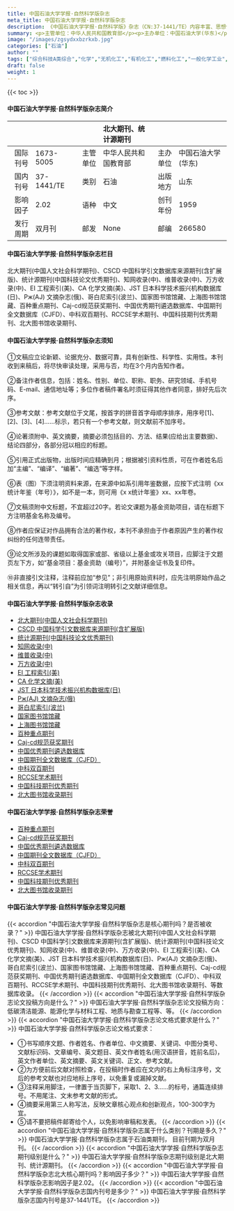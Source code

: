 ```yaml
---
title: 中国石油大学学报·自然科学版杂志
meta_title: 中国石油大学学报·自然科学版杂志
description: 《中国石油大学学报·自然科学版》杂志（CN:37-1441/TE）内容丰富、思想健康，1959年创刊，目前以双月刊形式发行，刊物对外积极扩大宣传，致力于提高杂志质量与影响。作为一本以石油工业学科为特色的自然科学综合性学术期刊，它主要发表石油科技工作者的学术研究成果，同时也涵盖其他自然科学领域的研究。 《中国石油大学学报·自然科学版》注重学术研究的创新性和科学性，设有“地质与勘查工程”、“地质能源开采工程”、“能源装备与控制工程”、“能源化学与材料工程”等栏目，欢迎具有创新性的稿件投稿。杂志的稿件处理采用严格的同行评审制度，确保发表的文章具有高质量和学术价值。杂志不仅是中国石油大学展示科研实力的重要窗口，也是国内外石油科技工作者交流学术成果的重要平台。它对促进石油科技进步、培养石油科技人才、推动石油产业发展起到了积极作用。
summary: <p>主管单位：中华人民共和国教育部</p><p>主办单位：中国石油大学(华东)</p><p>发行级别：北大期刊、统计源期刊</p><p>发行周期：双月刊</p>
image: "/images/zgsydxxbzrkxb.jpg"
categories: ["石油"]
author: ""
tags: ["综合科技A类综合","化学","无机化工","有机化工","燃料化工","一般化学工业","石油天然气工业","材料科学","矿业工程","金属学及金属工艺","冶金工业","轻工业手工业","一般服务业","安全科学与灾害防治","环境科学与资源利用",]
draft: false
weight: 1
---
```


{{< toc >}}

#### 中国石油大学学报·自然科学版杂志简介
|               |                               |               | 北大期刊、统计源期刊        |               |                           |
| ------------: | :---------------------------- | ------------: | :---------------------------- | ------------: | :------------------------ |
| 国际刊号      | 1673-5005   | 主管单位      | 中华人民共和国教育部     | 主办单位      | 中国石油大学(华东)     |
| 国内刊号      | 37-1441/TE        | 类别          | 石油       | 出版地方      | 山东           |
| 影响因子      | 2.02        | 语种          | 中文             | 创刊年份      | 1959    |
| 发行周期      | 双月刊    | 邮发          | None              | 邮编          | 266580      |

#### 中国石油大学学报·自然科学版杂志栏目
<span>北大期刊(中国人文社会科学期刊)</span>、<span>CSCD 中国科学引文数据库来源期刊(含扩展版)</span>、<span>统计源期刊(中国科技论文优秀期刊)</span>、<span>知网收录(中)</span>、<span>维普收录(中)</span>、<span>万方收录(中)</span>、<span>EI 工程索引(美)</span>、<span>CA 化学文摘(美)</span>、<span>JST 日本科学技术振兴机构数据库(日)</span>、<span>Pж(AJ) 文摘杂志(俄)</span>、<span>哥白尼索引(波兰)</span>、<span>国家图书馆馆藏</span>、<span>上海图书馆馆藏</span>、<span>百种重点期刊</span>、<span>Caj-cd规范获奖期刊</span>、<span>中国优秀期刊遴选数据库</span>、<span>中国期刊全文数据库（CJFD）</span>、<span>中科双百期刊</span>、<span>RCCSE学术期刊</span>、<span>中国科技期刊优秀期刊</span>、<span>北大图书馆收录期刊</span>、

#### 中国石油大学学报·自然科学版杂志须知
<p><p>
	①文稿应立论新颖、论据充分、数据可靠，具有创新性、科学性、实用性。本刊收到来稿后，将尽快审读处理，采用与否，均在3个月内告知作者。
</p><p>
	②备注作者信息，包括：姓名、性别、单位、职称、职务、研究领域、手机号码、E-mail、通信地址等；多位作者稿件署名时须征得其他作者同意，排好先后次序。
</p><p>
	③参考文献：参考文献位于文尾，按首字的拼音首字母顺序排序，用序号[1]、[2]、[3]、[4]……标示，若只有一个参考文献，则文献前不加序号。
</p><p>
	④论著须附中、英文摘要，摘要必须包括目的、方法、结果(应给出主要数据)、结论四部分，各部分冠以相应的标题。
</p><p>
	⑤引用正式出版物，出版时间应精确到月；根据被引资料性质，可在作者姓名后加“主编”、“编译”、“编著”、“编选”等字样。
</p><p>
	⑥表（图）下须注明资料来源，在来源中如系引用年鉴数据，应按下式注明《xx统计年鉴（年号）》，如不是一本，则可用《x x统计年鉴》xx、xx年卷。
</p><p>
	⑦文稿须附中文标题，不宜超过20字。若论文课题为基金资助项目，请在标题下方注明基金名称及编号。
</p><p>
	⑧作者应保证对作品拥有合法的著作权，本刊不承担由于作者原因产生的著作权纠纷的任何连带责任。
</p><p>
	⑨论文所涉及的课题如取得国家或部、省级以上基金或攻关项目，应脚注于文题页左下方，如“基金项目：基金资助（编号）”，并附基金证书及复印件。
</p><p>
	⑩非直接引文注释，注释前应加“参见”；非引用原始资料时，应先注明原始作品之相关信息，再以“转引自”为引领词注明转引之文献详细信息。
</p></p>


#### 中国石油大学学报·自然科学版杂志收录
<ul>
    <li class="inline-block">
        <a class="bg-theme-light hover:bg-primary dark:bg-darkmode-theme-light dark:hover:bg-darkmode-primary dark:hover:text-dark m-1 block rounded px-3 py-1 hover:text-white" href="#中国石油大学学报·自然科学版杂志收录">
        北大期刊(中国人文社会科学期刊)
        </a>
    </li>
    <li class="inline-block">
        <a class="bg-theme-light hover:bg-primary dark:bg-darkmode-theme-light dark:hover:bg-darkmode-primary dark:hover:text-dark m-1 block rounded px-3 py-1 hover:text-white" href="#中国石油大学学报·自然科学版杂志收录">
        CSCD 中国科学引文数据库来源期刊(含扩展版)
        </a>
    </li>
    <li class="inline-block">
        <a class="bg-theme-light hover:bg-primary dark:bg-darkmode-theme-light dark:hover:bg-darkmode-primary dark:hover:text-dark m-1 block rounded px-3 py-1 hover:text-white" href="#中国石油大学学报·自然科学版杂志收录">
        统计源期刊(中国科技论文优秀期刊)
        </a>
    </li>
    <li class="inline-block">
        <a class="bg-theme-light hover:bg-primary dark:bg-darkmode-theme-light dark:hover:bg-darkmode-primary dark:hover:text-dark m-1 block rounded px-3 py-1 hover:text-white" href="#中国石油大学学报·自然科学版杂志收录">
        知网收录(中)
        </a>
    </li>
    <li class="inline-block">
        <a class="bg-theme-light hover:bg-primary dark:bg-darkmode-theme-light dark:hover:bg-darkmode-primary dark:hover:text-dark m-1 block rounded px-3 py-1 hover:text-white" href="#中国石油大学学报·自然科学版杂志收录">
        维普收录(中)
        </a>
    </li>
    <li class="inline-block">
        <a class="bg-theme-light hover:bg-primary dark:bg-darkmode-theme-light dark:hover:bg-darkmode-primary dark:hover:text-dark m-1 block rounded px-3 py-1 hover:text-white" href="#中国石油大学学报·自然科学版杂志收录">
        万方收录(中)
        </a>
    </li>
    <li class="inline-block">
        <a class="bg-theme-light hover:bg-primary dark:bg-darkmode-theme-light dark:hover:bg-darkmode-primary dark:hover:text-dark m-1 block rounded px-3 py-1 hover:text-white" href="#中国石油大学学报·自然科学版杂志收录">
        EI 工程索引(美)
        </a>
    </li>
    <li class="inline-block">
        <a class="bg-theme-light hover:bg-primary dark:bg-darkmode-theme-light dark:hover:bg-darkmode-primary dark:hover:text-dark m-1 block rounded px-3 py-1 hover:text-white" href="#中国石油大学学报·自然科学版杂志收录">
        CA 化学文摘(美)
        </a>
    </li>
    <li class="inline-block">
        <a class="bg-theme-light hover:bg-primary dark:bg-darkmode-theme-light dark:hover:bg-darkmode-primary dark:hover:text-dark m-1 block rounded px-3 py-1 hover:text-white" href="#中国石油大学学报·自然科学版杂志收录">
        JST 日本科学技术振兴机构数据库(日)
        </a>
    </li>
    <li class="inline-block">
        <a class="bg-theme-light hover:bg-primary dark:bg-darkmode-theme-light dark:hover:bg-darkmode-primary dark:hover:text-dark m-1 block rounded px-3 py-1 hover:text-white" href="#中国石油大学学报·自然科学版杂志收录">
        Pж(AJ) 文摘杂志(俄)
        </a>
    </li>
    <li class="inline-block">
        <a class="bg-theme-light hover:bg-primary dark:bg-darkmode-theme-light dark:hover:bg-darkmode-primary dark:hover:text-dark m-1 block rounded px-3 py-1 hover:text-white" href="#中国石油大学学报·自然科学版杂志收录">
        哥白尼索引(波兰)
        </a>
    </li>
    <li class="inline-block">
        <a class="bg-theme-light hover:bg-primary dark:bg-darkmode-theme-light dark:hover:bg-darkmode-primary dark:hover:text-dark m-1 block rounded px-3 py-1 hover:text-white" href="#中国石油大学学报·自然科学版杂志收录">
        国家图书馆馆藏
        </a>
    </li>
    <li class="inline-block">
        <a class="bg-theme-light hover:bg-primary dark:bg-darkmode-theme-light dark:hover:bg-darkmode-primary dark:hover:text-dark m-1 block rounded px-3 py-1 hover:text-white" href="#中国石油大学学报·自然科学版杂志收录">
        上海图书馆馆藏
        </a>
    </li>
    <li class="inline-block">
        <a class="bg-theme-light hover:bg-primary dark:bg-darkmode-theme-light dark:hover:bg-darkmode-primary dark:hover:text-dark m-1 block rounded px-3 py-1 hover:text-white" href="#中国石油大学学报·自然科学版杂志收录">
        百种重点期刊
        </a>
    </li>
    <li class="inline-block">
        <a class="bg-theme-light hover:bg-primary dark:bg-darkmode-theme-light dark:hover:bg-darkmode-primary dark:hover:text-dark m-1 block rounded px-3 py-1 hover:text-white" href="#中国石油大学学报·自然科学版杂志收录">
        Caj-cd规范获奖期刊
        </a>
    </li>
    <li class="inline-block">
        <a class="bg-theme-light hover:bg-primary dark:bg-darkmode-theme-light dark:hover:bg-darkmode-primary dark:hover:text-dark m-1 block rounded px-3 py-1 hover:text-white" href="#中国石油大学学报·自然科学版杂志收录">
        中国优秀期刊遴选数据库
        </a>
    </li>
    <li class="inline-block">
        <a class="bg-theme-light hover:bg-primary dark:bg-darkmode-theme-light dark:hover:bg-darkmode-primary dark:hover:text-dark m-1 block rounded px-3 py-1 hover:text-white" href="#中国石油大学学报·自然科学版杂志收录">
        中国期刊全文数据库（CJFD）
        </a>
    </li>
    <li class="inline-block">
        <a class="bg-theme-light hover:bg-primary dark:bg-darkmode-theme-light dark:hover:bg-darkmode-primary dark:hover:text-dark m-1 block rounded px-3 py-1 hover:text-white" href="#中国石油大学学报·自然科学版杂志收录">
        中科双百期刊
        </a>
    </li>
    <li class="inline-block">
        <a class="bg-theme-light hover:bg-primary dark:bg-darkmode-theme-light dark:hover:bg-darkmode-primary dark:hover:text-dark m-1 block rounded px-3 py-1 hover:text-white" href="#中国石油大学学报·自然科学版杂志收录">
        RCCSE学术期刊
        </a>
    </li>
    <li class="inline-block">
        <a class="bg-theme-light hover:bg-primary dark:bg-darkmode-theme-light dark:hover:bg-darkmode-primary dark:hover:text-dark m-1 block rounded px-3 py-1 hover:text-white" href="#中国石油大学学报·自然科学版杂志收录">
        中国科技期刊优秀期刊
        </a>
    </li>
    <li class="inline-block">
        <a class="bg-theme-light hover:bg-primary dark:bg-darkmode-theme-light dark:hover:bg-darkmode-primary dark:hover:text-dark m-1 block rounded px-3 py-1 hover:text-white" href="#中国石油大学学报·自然科学版杂志收录">
        北大图书馆收录期刊
        </a>
    </li>
</ul>



#### 中国石油大学学报·自然科学版杂志荣誉
<ul>
    <li class="inline-block">
        <a class="bg-theme-light hover:bg-primary dark:bg-darkmode-theme-light dark:hover:bg-darkmode-primary dark:hover:text-dark m-1 block rounded px-3 py-1 hover:text-white" href="#中国石油大学学报·自然科学版杂志荣誉">
        百种重点期刊
        </a>
    </li>
    <li class="inline-block">
        <a class="bg-theme-light hover:bg-primary dark:bg-darkmode-theme-light dark:hover:bg-darkmode-primary dark:hover:text-dark m-1 block rounded px-3 py-1 hover:text-white" href="#中国石油大学学报·自然科学版杂志荣誉">
        Caj-cd规范获奖期刊
        </a>
    </li>
    <li class="inline-block">
        <a class="bg-theme-light hover:bg-primary dark:bg-darkmode-theme-light dark:hover:bg-darkmode-primary dark:hover:text-dark m-1 block rounded px-3 py-1 hover:text-white" href="#中国石油大学学报·自然科学版杂志荣誉">
        中国优秀期刊遴选数据库
        </a>
    </li>
    <li class="inline-block">
        <a class="bg-theme-light hover:bg-primary dark:bg-darkmode-theme-light dark:hover:bg-darkmode-primary dark:hover:text-dark m-1 block rounded px-3 py-1 hover:text-white" href="#中国石油大学学报·自然科学版杂志荣誉">
        中国期刊全文数据库（CJFD）
        </a>
    </li>
    <li class="inline-block">
        <a class="bg-theme-light hover:bg-primary dark:bg-darkmode-theme-light dark:hover:bg-darkmode-primary dark:hover:text-dark m-1 block rounded px-3 py-1 hover:text-white" href="#中国石油大学学报·自然科学版杂志荣誉">
        中科双百期刊
        </a>
    </li>
    <li class="inline-block">
        <a class="bg-theme-light hover:bg-primary dark:bg-darkmode-theme-light dark:hover:bg-darkmode-primary dark:hover:text-dark m-1 block rounded px-3 py-1 hover:text-white" href="#中国石油大学学报·自然科学版杂志荣誉">
        RCCSE学术期刊
        </a>
    </li>
    <li class="inline-block">
        <a class="bg-theme-light hover:bg-primary dark:bg-darkmode-theme-light dark:hover:bg-darkmode-primary dark:hover:text-dark m-1 block rounded px-3 py-1 hover:text-white" href="#中国石油大学学报·自然科学版杂志荣誉">
        中国科技期刊优秀期刊
        </a>
    </li>
    <li class="inline-block">
        <a class="bg-theme-light hover:bg-primary dark:bg-darkmode-theme-light dark:hover:bg-darkmode-primary dark:hover:text-dark m-1 block rounded px-3 py-1 hover:text-white" href="#中国石油大学学报·自然科学版杂志荣誉">
        北大图书馆收录期刊
        </a>
    </li>
</ul>












#### 中国石油大学学报·自然科学版杂志常见问题
{{< accordion "中国石油大学学报·自然科学版杂志是核心期刊吗？是否被收录？" >}}
中国石油大学学报·自然科学版杂志被北大期刊(中国人文社会科学期刊)、CSCD 中国科学引文数据库来源期刊(含扩展版)、统计源期刊(中国科技论文优秀期刊)、知网收录(中)、维普收录(中)、万方收录(中)、EI 工程索引(美)、CA 化学文摘(美)、JST 日本科学技术振兴机构数据库(日)、Pж(AJ) 文摘杂志(俄)、哥白尼索引(波兰)、国家图书馆馆藏、上海图书馆馆藏、百种重点期刊、Caj-cd规范获奖期刊、中国优秀期刊遴选数据库、中国期刊全文数据库（CJFD）、中科双百期刊、RCCSE学术期刊、中国科技期刊优秀期刊、北大图书馆收录期刊、等数据库收录。
{{< /accordion >}}
{{< accordion "中国石油大学学报·自然科学版杂志论文投稿方向是什么？" >}}
中国石油大学学报·自然科学版杂志论文投稿方向：低碳清洁能源、能源化学与材料工程、地质与勘查工程等、等。
{{< /accordion >}}
{{< accordion "中国石油大学学报·自然科学版杂志论文格式要求是什么？" >}}
中国石油大学学报·自然科学版杂志论文格式要求：
- ①书写顺序文题、作者姓名、作者单位、中文摘要、关键词、中图分类号、文献标识码、文章编号、英文题目、英文作者姓名(用汉语拼音，姓前名后)，英文作者单位、英文摘要、英文关键词、正文、参考文献。
- ②为方便前后文献对照检查，在投稿时作者应在文内的右上角标注序号，文后的参考文献也对应地标上序号，以免重复或漏掉文献。
- ③注释采用脚注，一律置于当页脚下，采取1、2、3……的标号，通篇连续排号。不用尾注、文末参考文献的形式。
- ④摘要采用第三人称写法，反映文章核心观点和创新观点，100-300字为宜。
- ⑤请不要把稿件邮寄给个人，以免影响审稿和发表。
{{< /accordion >}}
{{< accordion "中国石油大学学报·自然科学版杂志属于什么类别？刊期是多久？" >}}
中国石油大学学报·自然科学版杂志属于石油类期刊， 目前刊期为双月刊。
{{< /accordion >}}
{{< accordion "中国石油大学学报·自然科学版杂志期刊级别是什么？" >}}
中国石油大学学报·自然科学版杂志期刊级别是北大期刊、统计源期刊。
{{< /accordion >}}
{{< accordion "中国石油大学学报·自然科学版杂志北大核心期刊吗？影响因子多少？" >}}
中国石油大学学报·自然科学版杂志影响因子是2.02。
{{< /accordion >}}
{{< accordion "中国石油大学学报·自然科学版杂志国内刊号是多少？" >}}
中国石油大学学报·自然科学版杂志国内刊号是37-1441/TE。
{{< /accordion >}}